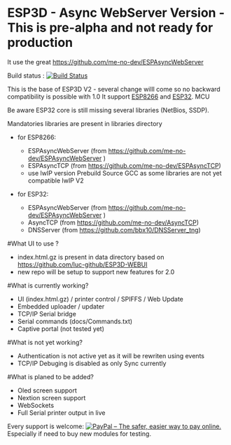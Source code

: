 # ESP3D - Async WebServer Version - This is pre-alpha and not ready for production    
It use the great https://github.com/me-no-dev/ESPAsyncWebServer   

Build status : [![Build Status](https://travis-ci.org/luc-github/ESP3D.svg?branch=asyncwebserver)](https://travis-ci.org/luc-github/ESP3D)    


This is the base of ESP3D V2 - several change willl come so no backward compatibility is possible with 1.0
It support [ESP8266](https://github.com/esp8266/Arduino) and [ESP32](https://github.com/espressif/arduino-esp32). MCU   

Be aware ESP32 core is still missing several libraries (NetBios, SSDP).    
   
Mandatories libraries are present in libraries directory    
* for ESP8266:   
    - ESPAsyncWebServer (from https://github.com/me-no-dev/ESPAsyncWebServer )   
    - ESPAsyncTCP (from https://github.com/me-no-dev/ESPAsyncTCP)   
    - use lwIP version Prebuild Source GCC as some libraries are not yet compatible lwIP V2   
    
* for ESP32:    
    - ESPAsyncWebServer  (from https://github.com/me-no-dev/ESPAsyncWebServer )   
    - AsyncTCP (from https://github.com/me-no-dev/AsyncTCP)   
    - DNSServer (from https://github.com/bbx10/DNSServer_tng)   
    
#What UI to use ?
* index.html.gz is present in data directory based on https://github.com/luc-github/ESP3D-WEBUI
* new repo will be setup to support new features for 2.0
    
#What is currently working?    
* UI (index.html.gz) / printer control / SPIFFS / Web Update
* Embedded uploader / updater   
* TCP/IP Serial bridge
* Serial commands (docs/Commands.txt)
* Captive portal (not tested yet)   

#What is not yet working?   
* Authentication is not active yet as it will be rewriten using events   
* TCP/IP Debuging is disabled as only Sync currently     

#What is planed to be added?     
* Oled screen support   
* Nextion screen support   
* WebSockets    
* Full Serial printer output in live    


Every support is welcome: [<img src="https://www.paypalobjects.com/en_US/i/btn/btn_donateCC_LG_global.gif" border="0" alt="PayPal – The safer, easier way to pay online.">](https://www.paypal.com/cgi-bin/webscr?cmd=_s-xclick&hosted_button_id=Y8FFE7NA4LJWQ)    
Especially if need to buy new modules for testing.   
